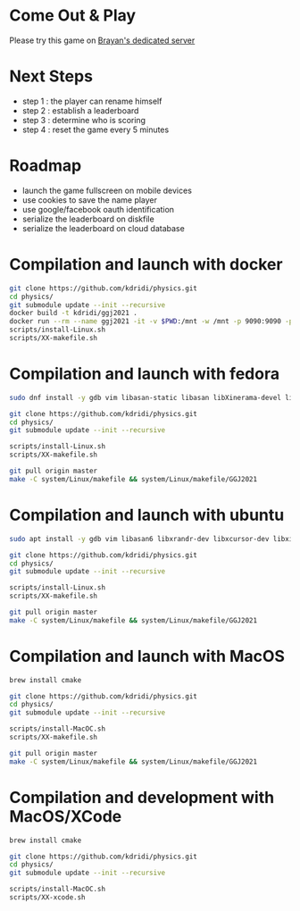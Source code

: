 # Come Out & Play

Please try this game on [Brayan's dedicated server](http://146.59.150.207:9090/)

# Next Steps

- step 1 : the player can rename himself
- step 2 : establish a leaderboard
- step 3 : determine who is scoring
- step 4 : reset the game every 5 minutes

# Roadmap

- launch the game fullscreen on mobile devices
- use cookies to save the name player
- use google/facebook oauth identification
- serialize the leaderboard on diskfile
- serialize the leaderboard on cloud database

# Compilation and launch with docker

```sh
git clone https://github.com/kdridi/physics.git
cd physics/
git submodule update --init --recursive
docker build -t kdridi/ggj2021 .
docker run --rm --name ggj2021 -it -v $PWD:/mnt -w /mnt -p 9090:9090 -p 9091:9091 kdridi/ggj2021 bash
scripts/install-Linux.sh
scripts/XX-makefile.sh
```

# Compilation and launch with fedora

```sh
sudo dnf install -y gdb vim libasan-static libasan libXinerama-devel libXrandr-devel libXcursor-devel libXi-devel libXinerama-devel git cmake clang openssl-devel zlib-devel

git clone https://github.com/kdridi/physics.git
cd physics/
git submodule update --init --recursive

scripts/install-Linux.sh
scripts/XX-makefile.sh

git pull origin master
make -C system/Linux/makefile && system/Linux/makefile/GGJ2021
```

# Compilation and launch with ubuntu

```sh
sudo apt install -y gdb vim libasan6 libxrandr-dev libxcursor-dev libxi-dev libxinerama-dev git cmake clang libssl-dev zlib1g-dev

git clone https://github.com/kdridi/physics.git
cd physics/
git submodule update --init --recursive

scripts/install-Linux.sh
scripts/XX-makefile.sh

git pull origin master
make -C system/Linux/makefile && system/Linux/makefile/GGJ2021
```

# Compilation and launch with MacOS

```sh
brew install cmake

git clone https://github.com/kdridi/physics.git
cd physics/
git submodule update --init --recursive

scripts/install-MacOC.sh
scripts/XX-makefile.sh

git pull origin master
make -C system/Linux/makefile && system/Linux/makefile/GGJ2021
```

# Compilation and development with MacOS/XCode

```sh
brew install cmake

git clone https://github.com/kdridi/physics.git
cd physics/
git submodule update --init --recursive

scripts/install-MacOC.sh
scripts/XX-xcode.sh
```
